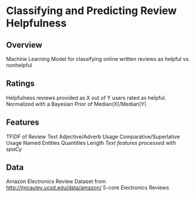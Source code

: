 # Classifying and Predicting Review Helpfulness

## Overview
Machine Learning Model for classifying online written reviews as helpful vs. nonhelpful

## Ratings
Helpfulness reviews provided as X out of Y users rated as helpful.
Normalized with a Bayesian Prior of Median(X)/Median(Y)

## Features
TFIDF of Review Text 
Adjective/Adverb Usage
Comparative/Superlative Usage
Named Entities
Quantities
Length
*Text features processed with spaCy*

## Data
Amazon Electronics Review Dataset from http://jmcauley.ucsd.edu/data/amazon/
5-core Electronics Reviews
